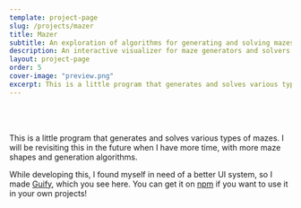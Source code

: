```yaml
---
template: project-page
slug: /projects/mazer
title: Mazer
subtitle: An exploration of algorithms for generating and solving mazes
description: An interactive visualizer for maze generators and solvers.
layout: project-page
order: 5
cover-image: "preview.png"
excerpt: This is a little program that generates and solves various types of mazes.
---
```


<!--
                                       <\              _
                                        \\          _/{
                                 _       \\       _-   -_
                               /{        / `\   _-     - -_
                             _~  =      ( @  \ -        -  -_
                           _- -   ~-_   \( =\ \           -  -_
                         _~  -       ~_ | 1 :\ \      _-~-_ -  -_
                       _-   -          ~  |V: \ \  _-~     ~-_-  -_
                    _-~   -            /  | :  \ \            ~-_- -_
                 _-~    -   _.._      {   | : _-``               ~- _-_
              _-~   -__..--~    ~-_  {   : \:}
            =~__.--~~              ~-_\  :  /
                                       \ : /__
                                       /`Y'--\\
                                     <+       \\
                                      \\      WWW
-->

<!-- Get latest version of Guify off of NPM -->
<script src="https://unpkg.com/guify/lib/guify.min.js"></script>

<div id="mazer-container" class="project-container" style="margin-top: 4rem; margin-bottom: 2rem;"></div>

<div markdown="1" class="prose lg:prose-xl">
This is a little program that generates and solves various types of mazes. I will be revisiting this in the future when I have more time, with more maze shapes and generation algorithms.

While developing this, I found myself in need of a better UI system, so I made <a href="https://github.com/colejd/guify">Guify</a>, which you see here. You can get it on <a href="https://www.npmjs.com/package/guify">npm</a> if you want to use it in your own projects!
</div>

<script src="/assets/js/mazer/mazer.min.js"></script>
